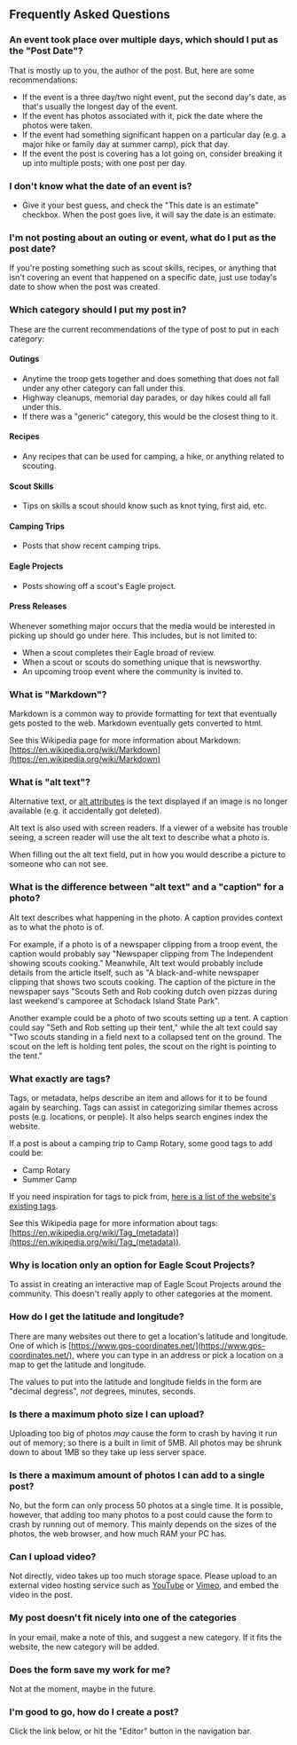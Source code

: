 ## Frequently Asked Questions

### An event took place over multiple days, which should I put as the "Post Date"?

That is mostly up to you, the author of the post.  But, here are some recommendations:

* If the event is a three day/two night event, put the second day's date, as that's usually the longest day of the event.
* If the event has photos associated with it, pick the date where the photos were taken.
* If the event had something significant happen on a particular day (e.g. a major hike or family day at summer camp), pick that day.
* If the event the post is covering has a lot going on, consider breaking it up into multiple posts; with one post per day.

### I don't know what the date of an event is?

* Give it your best guess, and check the "This date is an estimate" checkbox.  When the post goes live, it will say the date is an estimate.

### I'm not posting about an outing or event, what do I put as the post date?

If you're posting something such as scout skills, recipes, or anything that isn't covering an event that happened on a specific date, just use today's date to show when the post was created.

### Which category should I put my post in?

These are the current recommendations of the type of post to put in each category:

#### Outings

* Anytime the troop gets together and does something that does not fall under any other category can fall under this.
* Highway cleanups, memorial day parades, or day hikes could all fall under this.
* If there was a "generic" category, this would be the closest thing to it.

#### Recipes

* Any recipes that can be used for camping, a hike, or anything related to scouting.

#### Scout Skills

* Tips on skills a scout should know such as knot tying, first aid, etc.

#### Camping Trips

* Posts that show recent camping trips.

#### Eagle Projects

* Posts showing off a scout's Eagle project.

#### Press Releases

Whenever something major occurs that the media would be interested in picking up should go under here.  This includes, but is not limited to:

* When a scout completes their Eagle broad of review.
* When a scout or scouts do something unique that is newsworthy.
* An upcoming troop event where the community is invited to.

### What is "Markdown"?

Markdown is a common way to provide formatting for text that eventually gets posted to the web.  Markdown eventually gets converted to html.

See this Wikipedia page for more information about Markdown: [https://en.wikipedia.org/wiki/Markdown](https://en.wikipedia.org/wiki/Markdown)

### What is "alt text"?

Alternative text, or [alt attributes](https://en.wikipedia.org/wiki/Alt_attribute) is the text displayed if an image is no longer available (e.g. it accidentally got deleted).

Alt text is also used with screen readers.  If a viewer of a website has trouble seeing, a screen reader will use the alt text to describe what a photo is.

When filling out the alt text field, put in how you would describe a picture to someone who can not see.

### What is the difference between "alt text" and a "caption" for a photo?

Alt text describes what happening in the photo.  A caption provides context as to what the photo is of.

For example, if a photo is of a newspaper clipping from a troop event, the caption would probably say "Newspaper clipping from The Independent showing scouts cooking."  Meanwhile, Alt text would probably include details from the article itself, such as "A black-and-white newspaper clipping that shows two scouts cooking.  The caption of the picture in the newspaper says "Scouts Seth and Rob cooking dutch oven pizzas during last weekend's camporee at Schodack Island State Park".

Another example could be a photo of two scouts setting up a tent.  A caption could say "Seth and Rob setting up their tent," while the alt text could say "Two scouts standing in a field next to a collapsed tent on the ground.  The scout on the left is holding tent poles, the scout on the right is pointing to the tent."

### What exactly are tags?

Tags, or metadata, helps describe an item and allows for it to be found again by searching.  Tags can assist in categorizing similar themes across posts (e.g. locations, or people).  It also helps search engines index the website.

If a post is about a camping trip to Camp Rotary, some good tags to add could be:

* Camp Rotary
* Summer Camp

If you need inspiration for tags to pick from, [here is a list of the website's existing tags](https://bsatroop53.com/tag/).

See this Wikipedia page for more information about tags: [https://en.wikipedia.org/wiki/Tag_(metadata)](https://en.wikipedia.org/wiki/Tag_(metadata)).

### Why is location only an option for Eagle Scout Projects?

To assist in creating an interactive map of Eagle Scout Projects around the community.  This doesn't really apply to other categories at the moment.

### How do I get the latitude and longitude?

There are many websites out there to get a location's latitude and longitude.  One of which is [https://www.gps-coordinates.net/](https://www.gps-coordinates.net/), where you can type in an address or pick a location on a map to get the latitude and longitude.

The values to put into the latitude and longitude fields in the form are "decimal degress", _not_ degrees, minutes, seconds.

### Is there a maximum photo size I can upload?

Uploading too big of photos _may_ cause the form to crash by having it run out of memory; so there is a built in limit of 5MB.  All photos may be shrunk down to about 1MB so they take up less server space.

### Is there a maximum amount of photos I can add to a single post?

No, but the form can only process 50 photos at a single time.  It is possible, however, that adding too many photos to a post could cause the form to crash by running out of memory.  This mainly depends on the sizes of the photos, the web browser, and how much RAM your PC has.

### Can I upload video?

Not directly, video takes up too much storage space.  Please upload to an external video hosting service such as [YouTube](https://www.youtube.com/) or [Vimeo](https://vimeo.com/), and embed the video in the post.

### My post doesn't fit nicely into one of the categories

In your email, make a note of this, and suggest a new category.  If it fits the website, the new category will be added.

### Does the form save my work for me?

Not at the moment, maybe in the future.

### I'm good to go, how do I create a post?

Click the link below, or hit the "Editor" button in the navigation bar.
